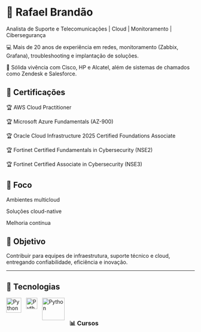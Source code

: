 # 🔰 Rafael Brandão

Analista de Suporte e Telecomunicações | Cloud | Monitoramento | Cibersegurança

💻 Mais de 20 anos de experiência em redes, monitoramento (Zabbix, Grafana), troubleshooting e implantação de soluções.

🔧 Sólida vivência com Cisco, HP e Alcatel, além de sistemas de chamados como Zendesk e Salesforce.

## 🎯 Certificações

🏆 AWS Cloud Practitioner

🏆 Microsoft Azure Fundamentals (AZ-900)

🏆 Oracle Cloud Infrastructure 2025 Certified Foundations Associate

🏆 Fortinet Certified Fundamentals in Cybersecurity (NSE2)

🏆 Fortinet Certified Associate in Cybersecurity (NSE3)

## 🚀 Foco

Ambientes multicloud

Soluções cloud-native

Melhoria contínua

## 📡 Objetivo

Contribuir para equipes de infraestrutura, suporte técnico e cloud, entregando confiabilidade, eficiência e inovação.


---

## 🤖 Tecnologias

<img 
    align="left" 
    alt="Python" 
    title="Python"
    width="40px" 
    style="padding-right: 10px;" 
    src="https://cdn.jsdelivr.net/gh/devicons/devicon@latest/icons/amazonwebservices/amazonwebservices-plain-wordmark.svg" 
/>
<img 
    align="left" 
    alt="Python" 
    title="Python"
    width="30px" 
    style="padding-right: 10px;" 
    src="https://cdn.jsdelivr.net/gh/devicons/devicon@latest/icons/azure/azure-original.svg" 
/>
<img 
    align="left" 
    alt="Python" 
    title="Python"
    width="60x" 
    style="padding-right: 10px;" 
    src="https://cdn.jsdelivr.net/gh/devicons/devicon@latest/icons/oracle/oracle-original.svg" 
/>


<br/>
<br/>

### 📊 Cursos
